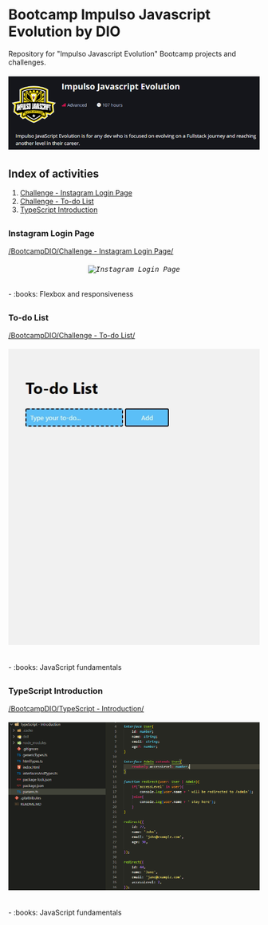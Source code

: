 # Bootcamp Impulso Javascript Evolution by DIO
<p>Repository for "Impulso Javascript Evolution" Bootcamp projects and challenges.</p>
<h6 align="center"><img src="https://github.com/rangel-pci/files/blob/master/bootcamp_abnner.png" alt="Bootcamp Banner"></h6>

<h2>Index of activities</h2>
<ol>
    <li><a href="#Instagram">Challenge - Instagram Login Page</a></li>
    <li><a href="#To-do-list">Challenge - To-do List</a></li>
    <li><a href="#TypeScript-Introduction">TypeScript Introduction</a></li>
</ol>

##

<h3 id="Instagram">Instagram Login Page</h3>
<a href="https://github.com/rangel-pci/BootcampDIO/tree/master/Challenge%20-%20Instagram%20Login%20Page">/BootcampDIO/Challenge - Instagram Login Page/</a>
<h6 align="center"><kbd><img src="https://github.com/rangel-pci/files/blob/master/ig_login_page.gif" alt="Instagram Login Page"></kbd></h6>
- :books: Flexbox and responsiveness 

##

<h3 id="To-do-list">To-do List</h3>
<a href="https://github.com/rangel-pci/BootcampDIO/tree/master/Challenge%20-%20To-do%20List">/BootcampDIO/Challenge - To-do List/</a>
<h6 align="center"><kbd><img src="https://github.com/rangel-pci/files/blob/master/to-do-list.gif" alt="To-do App"></kbd></h6>
- :books: JavaScript fundamentals

##

<h3 id="TypeScript-Introduction">TypeScript Introduction</h3>
<a href="https://github.com/rangel-pci/BootcampDIO/tree/master/TypeScript%20-%20Introduction">/BootcampDIO/TypeScript - Introduction/</a>
<h6 align="center"><kbd><img src="https://github.com/rangel-pci/files/blob/master/typescriptLesson.png" alt="TypeScript Introduction"></kbd></h6>
- :books: JavaScript fundamentals

##
